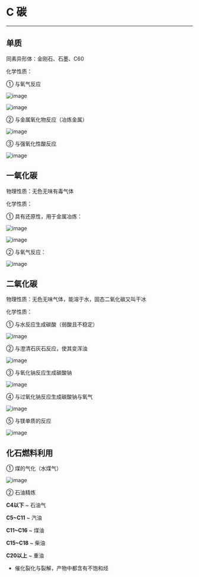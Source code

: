 # C 碳

---

## 单质

同素异形体：金刚石、石墨、C60

化学性质：

① 与氧气反应

![image](https://github.com/XwYuanzhang/Cloud-Note/blob/master/pics/Chem/C/碳与氧气的反应1.png)

![image](https://github.com/XwYuanzhang/Cloud-Note/blob/master/pics/Chem/C/碳与氧气的反应2.png)

② 与金属氧化物反应（冶炼金属）

![image](https://github.com/XwYuanzhang/Cloud-Note/blob/master/pics/Chem/C/碳与金属氧化物.png)

③ 与强氧化性酸反应

![image](https://github.com/XwYuanzhang/Cloud-Note/blob/master/pics/Chem/C/碳与强氧化性酸.png)

## 一氧化碳

物理性质：无色无味有毒气体

化学性质：

① 具有还原性，用于金属冶炼：

![image](https://github.com/XwYuanzhang/Cloud-Note/blob/master/pics/Chem/C/一氧化碳冶炼1.png)

![image](https://github.com/XwYuanzhang/Cloud-Note/blob/master/pics/Chem/C/一氧化碳冶炼2.png)

② 与氧气反应：

![image](https://github.com/XwYuanzhang/Cloud-Note/blob/master/pics/Chem/C/一氧化碳点燃.png)

## 二氧化碳

物理性质：无色无味气体，能溶于水，固态二氧化碳又叫干冰

化学性质：

① 与水反应生成碳酸（弱酸且不稳定）

![image](https://github.com/XwYuanzhang/Cloud-Note/blob/master/pics/Chem/C/二氧化碳溶于水.png)

② 与澄清石灰石反应，使其变浑浊

![image](https://github.com/XwYuanzhang/Cloud-Note/blob/master/pics/Chem/C/二氧化碳澄清石灰水.png)

③ 与氧化钠反应生成碳酸钠

![image](https://github.com/XwYuanzhang/Cloud-Note/blob/master/pics/Chem/C/二氧化碳与氧化钠.png)

④ 与过氧化钠反应生成碳酸钠与氧气

![image](https://github.com/XwYuanzhang/Cloud-Note/blob/master/pics/Chem/C/二氧化碳与过氧化钠.png)

⑤ 与镁单质的反应

![image](https://github.com/XwYuanzhang/Cloud-Note/blob/master/pics/Chem/C/镁在二氧化碳中燃烧.png)

## 化石燃料利用

① 煤的气化（水煤气）

![image](https://github.com/XwYuanzhang/Cloud-Note/blob/master/pics/Chem/C/煤的气化.png)

② 石油精炼

**C4以下** ~ 石油气

**C5~C11** ~ 汽油

**C11~C16** ~ 煤油

**C15~C18** ~ 柴油

**C20以上** ~ 重油

* 催化裂化与裂解，产物中都含有不饱和烃
